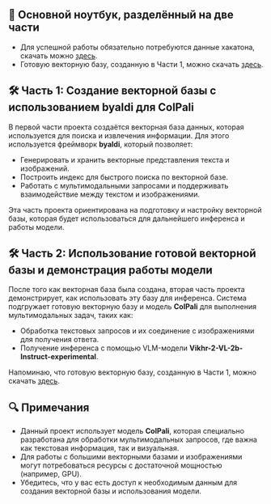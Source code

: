 ## 🌟 Основной ноутбук, разделённый на две части

- Для успешной работы обязательно потребуются данные хакатона, скачать можно [здесь](https://drive.google.com/file/d/1bHGJGOnVtRYCl7LJ8eR7VGwKd6C7eMK6/view?usp=drive_link).
- Готовую векторную базу, созданную в Части 1, можно скачать [здесь](https://drive.google.com/file/d/15WW-PUqtn7RVzGB1eaged3oRX9eNijoy/view).

## 🛠️ Часть 1: Создание векторной базы с использованием byaldi для ColPali

В первой части проекта создаётся векторная база данных, которая используется для поиска и извлечения информации. Для этого используется фреймворк **byaldi**, который позволяет:

- Генерировать и хранить векторные представления текста и изображений.
- Построить индекс для быстрого поиска по векторной базе.
- Работать с мультимодальными запросами и поддерживать взаимодействие между текстом и изображениями.

Эта часть проекта ориентирована на подготовку и настройку векторной базы, которая будет использоваться для дальнейшего инференса и работы модели.

## 🛠️ Часть 2: Использование готовой векторной базы и демонстрация работы модели 

После того как векторная база была создана, вторая часть проекта демонстрирует, как использовать эту базу для инференса. Система подгружает готовую векторную базу и модель **ColPali** для выполнения мультимодальных задач, таких как:

- Обработка текстовых запросов и их соединение с изображениями для получения ответа.
- Получение инференса с помощью VLM-модели **Vikhr-2-VL-2b-Instruct-experimental**.

Напоминаю, что готовую векторную базу, созданную в Части 1, можно скачать [здесь](https://drive.google.com/file/d/15WW-PUqtn7RVzGB1eaged3oRX9eNijoy/view).

## 🔍 Примечания

- Данный проект использует модель **ColPali**, которая специально разработана для обработки мультимодальных запросов, где важна как текстовая информация, так и визуальная.
- Для работы с большими векторными базами и изображениями могут потребоваться ресурсы с достаточной мощностью (например, GPU).
- Убедитесь, что у вас есть доступ к необходимым данным для создания векторной базы и использования модели.
